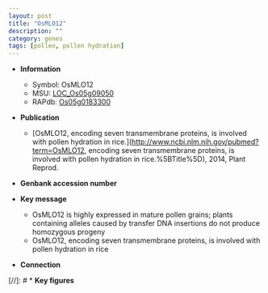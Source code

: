 ```yaml
---
layout: post
title: "OsMLO12"
description: ""
category: genes
tags: [pollen, pollen hydration]
---
```


* **Information**  
    + Symbol: OsMLO12  
    + MSU: [LOC_Os05g09050](http://rice.uga.edu/cgi-bin/ORF_infopage.cgi?orf=LOC_Os05g09050)  
    + RAPdb: [Os05g0183300](https://rapdb.dna.affrc.go.jp/locus/?name=Os05g0183300)  

* **Publication**  
    + [OsMLO12, encoding seven transmembrane proteins, is involved with pollen hydration in rice.](http://www.ncbi.nlm.nih.gov/pubmed?term=OsMLO12, encoding seven transmembrane proteins, is involved with pollen hydration in rice.%5BTitle%5D), 2014, Plant Reprod.

* **Genbank accession number**  

* **Key message**  
    + OsMLO12 is highly expressed in mature pollen grains; plants containing alleles caused by transfer DNA insertions do not produce homozygous progeny
    + OsMLO12, encoding seven transmembrane proteins, is involved with pollen hydration in rice

* **Connection**  

[//]: # * **Key figures**  


